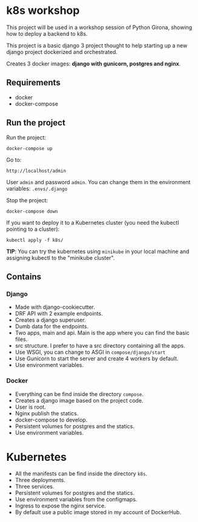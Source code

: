 # k8s workshop

This project will be used in a workshop session of Python Girona, showing how to deploy a backend to k8s.

This project is a basic django 3 project thought to help starting up a new django project
dockerized and orchestrated.

Creates 3 docker images: **django with gunicorn, postgres and nginx**.

## Requirements
- docker
- docker-compose

## Run the project

Run the project:
```
docker-compose up
```

Go to:
```
http://localhost/admin
```
User `admin` and password `admin`. You can change them in the environment variables: `.envs/.django`

Stop the project:
```
docker-compose down
```

If you want to deploy it to a Kubernetes cluster (you need the kubectl pointing to a cluster):
```
kubectl apply -f k8s/
```

**TIP**: You can try the kubernetes using `minikube` in your local machine and assigning kubectl to the "minikube cluster".

## Contains
### Django
- Made with django-cookiecutter.
- DRF API with 2 example endpoints.
- Creates a django superuser.
- Dumb data for the endpoints.
- Two apps, main and api. Main is the app where you can find the basic files.
- src structure. I prefer to have a src directory containing all the apps.
- Use WSGI, you can change to ASGI in `compose/django/start`
- Use Gunicorn to start the server and create 4 workers by default.
- Use environment variables.

### Docker
- Everything can be find inside the directory `compose`.
- Creates a django image based on the project code.
- User is root.
- Nginx publish the statics.
- docker-compose to develop.
- Persistent volumes for postgres and the statics.
- Use environment variables.

# Kubernetes
- All the manifests can be find inside the directory `k8s`.
- Three deployments.
- Three services.
- Persistent volumes for postgres and the statics.
- Use environment variables from the configmaps.
- Ingress to expose the nginx service.
- By default use a public image stored in my account of DockerHub.